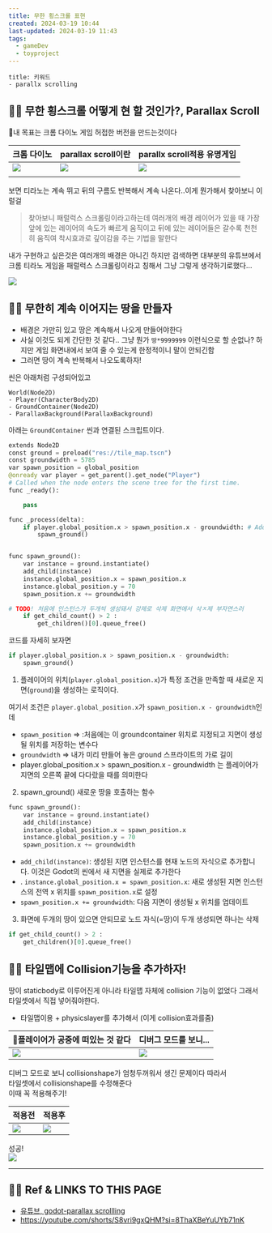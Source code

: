 ```yaml
---
title: 무한 횡스크롤 표현
created: 2024-03-19 10:44
last-updated: 2024-03-19 11:43
tags:
  - gameDev
  - toyproject
---
```


```ad-note
title: 키워드
- parallx scrolling
```

## 👯‍♂️ 무한 횡스크롤 어떻게 현 할 것인가?, Parallax Scroll

내 목표는 크롬 다이노 게임 허접한 버전을 만드는것이다 

| 크롬 다이노                             | parallax scroll이란                    | parallx scroll적용 유명게임                            |
| ---------------------------------- | ------------------------------------ | ------------------------------------------------ |
| ![](https://imgur.com/elhVFGM.png) | ![](https://i.imgur.com/NLnvbid.png) | ![](https://www.youtube.com/watch?v=3VdFCSR1kOI) |
|                                    |                                      |                                                  |


보면 티라노는 계속 뛰고 뒤의 구름도 반복해서 계속 나온다..이게 뭔가해서 찾아보니 이럴걸

> 찾아보니 패럴럭스 스크롤링이라고하는데 여러개의 배경 레이어가 있을 때 가장 앞에 있는 레이어의 속도가 빠르게 움직이고 뒤에 있는 레이어들은 갈수록 천천히 움직여 착시효과로 깊이감을 주는 기법을 말한다

내가 구현하고 싶은것은 여러개의 배경은 아니긴 하지만 검색하면 대부분의 유튜브에서 크롬 티라노 게임을 패럴럭스 스크롤링이라고 칭해서 그냥 그렇게 생각하기로했다…

![](https://imgur.com/7nUg6KV.png)



## 👯‍♂️ 무한히 계속 이어지는 땅을 만들자

- 배경은 가만히 있고 땅은 계속해서 나오게 만들어야한다
- 사실 이것도 되게 간단한 것 같다.. 그냥 뭔가  `땅*9999999` 이런식으로 할 순없나? 하지만 게임 화면내에서 보여 줄 수 있는게 한정적이니 말이 안되긴함
- 그러면 땅이 계속 반복해서 나오도록하자!

씬은 아래처럼 구성되어있고 
```
World(Node2D)
- Player(CharacterBody2D)
- GroundContainer(Node2D)
- ParallaxBackground(ParallaxBackground)
```
아래는 `GroundContainer` 씬과 연결된 스크립트이다.
```python
extends Node2D
const ground = preload("res://tile_map.tscn")
const groundwidth = 5785
var spawn_position = global_position
@onready var player = get_parent().get_node("Player")
# Called when the node enters the scene tree for the first time.
func _ready():

	pass

func _process(delta):
	if player.global_position.x > spawn_position.x - groundwidth: # Add 
		spawn_ground()


func spawn_ground():		
	var instance = ground.instantiate()
	add_child(instance)
	instance.global_position.x = spawn_position.x
	instance.global_position.y = 70
	spawn_position.x += groundwidth

# TODO! 처음에 인스턴스가 두개씩 생성돼서 강제로 삭제 화면에서 삭ㅈ제 부자연스러
	if get_child_count() > 2 :
		get_children()[0].queue_free()
```

코드를 자세히 보자면


```python
if player.global_position.x > spawn_position.x - groundwidth:
	spawn_ground()
```



1. 플레이어의 위치(`player.global_position.x`)가 특정 조건을 만족할 때 새로운 지면(`ground`)을 생성하는 로직이다.

여기서 조건은 `player.global_position.x`가 `spawn_position.x - groundwidth`인데
- `spawn_position` =>  :처음에는 이 groundcontainer 위치로 지정되고 지면이 생성될 위치를 저장하는 변수다
-  `groundwidth` =>  내가 미리 만들어 놓은 ground 스프라이트의 가로 길이
- player.global_position.x > spawn_position.x - groundwidth 는 플레이어가 지면의 오른쪽 끝에 다다랐을 때를 의미한다 

2. spawn_ground() 새로운 땅을 호출하는 함수

```python
func spawn_ground():		
	var instance = ground.instantiate()
	add_child(instance)
	instance.global_position.x = spawn_position.x
	instance.global_position.y = 70
	spawn_position.x += groundwidth
```

- `add_child(instance)`: 생성된 지면 인스턴스를 현재 노드의 자식으로 추가합니다. 이것은 Godot의 씬에서 새 지면을 실제로 추가한다
- . `instance.global_position.x = spawn_position.x`: 새로 생성된 지면 인스턴스의 전역 x 위치를 `spawn_position.x`로 설정
- `spawn_position.x += groundwidth`: 다음 지면이 생성될 x 위치를 업데이트


3. 화면에 두개의 땅이 있으면 안되므로 노드 자식(=땅)이 두개 생성되면 하나는 삭제
```python
if get_child_count() > 2 :
	get_children()[0].queue_free()
```


## 👯‍♂️ 타일맵에 Collision기능을 추가하자!

땅이 staticbody로 이루어진게 아니라 타일맵 자체에 collision 기능이 없었다 그래서 타일셋에서 직접 넣어줘야한다.

- 타일맵이용 + physicslayer를 추가해서 (이게 collision효과를줌) 

| 플레이어가 공중에 떠있는 것 같다                  | 디버그 모드를 보니...                        |
| ------------------------------------ | ------------------------------------ |
| ![](https://i.imgur.com/aVfSvLU.png) | ![](https://i.imgur.com/HSCcB8v.png) |

디버그 모드로 보니 collisionshape가 엄청두꺼워서 생긴 문제이다 따라서  
타일셋에서 collisionshape를 수정해준다  
이때 꼭 적용해주기!

| 적용전                                  | 적용후                                  |
| ------------------------------------ | ------------------------------------ |
| ![](https://i.imgur.com/TpmbvO8.png) | ![](https://i.imgur.com/sKWJTpL.png) |

성공!  
![](https://i.imgur.com/d5AqtdT.png)




--- 

## 👯‍♂️ Ref & LINKS TO THIS PAGE

- [유튜브, godot-parallax scrollling](https://youtu.be/1k0hKUtZrq0)
- https://youtube.com/shorts/S8vri9gxQHM?si=8ThaXBeYuUYb71nK


